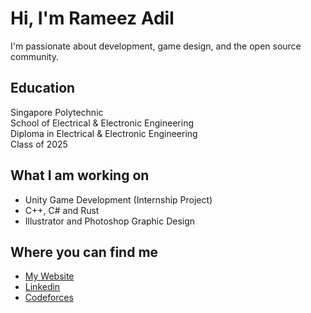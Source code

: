 # Hi, I'm Rameez Adil

I'm passionate about development, game design, and the open source community.

## Education
Singapore Polytechnic <br/>
School of Electrical & Electronic Engineering <br/>
Diploma in Electrical & Electronic Engineering <br/>
Class of 2025

## What I am working on
- Unity Game Development (Internship Project)
- C++, C# and Rust
- Illustrator and Photoshop Graphic Design

## Where you can find me
- [My Website](https://splodster.github.io/)
- [Linkedin](https://www.linkedin.com/in/rameezadil/)
- [Codeforces](https://codeforces.com/profile/splodster)
